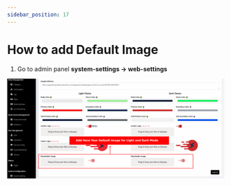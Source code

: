 ```yaml
---
sidebar_position: 17
---
```


# How to add Default Image

1. Go to admin panel **system-settings -> web-settings**

![Favicon](/images/web/defaultImage.png)
